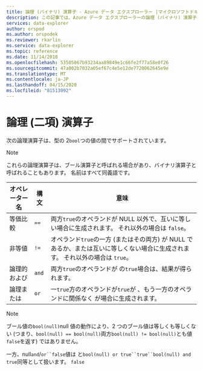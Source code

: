 ```yaml
---
title: 論理 (バイナリ) 演算子 - Azure データ エクスプローラー |マイクロソフトドキュメント
description: この記事では、Azure データ エクスプローラーの論理 (バイナリ) 演算子について説明します。
services: data-explorer
author: orspod
ms.author: orspodek
ms.reviewer: rkarlin
ms.service: data-explorer
ms.topic: reference
ms.date: 11/14/2018
ms.openlocfilehash: 53505067b93234aa89849e1c66fe2f77a58e0f26
ms.sourcegitcommit: 47a002b7032a05ef67c4e5e12de7720062645e9e
ms.translationtype: MT
ms.contentlocale: ja-JP
ms.lasthandoff: 04/15/2020
ms.locfileid: "81513092"
---
```

# <a name="logical-binary-operators"></a>論理 (二項) 演算子

次の論理演算子は、型の 2`bool`つの値の間でサポートされています。

> [!NOTE]
> これらの論理演算子は、ブール演算子と呼ばれる場合があり、バイナリ演算子と呼ばれることもあります。 名前はすべて同義語です。

|オペレーター名|構文|意味|
|-------------|------|-------|
|等価比較     |`==`  |両方`true`のオペランドが NULL 以外で、互いに等しい場合に生成されます。 それ以外の場合は `false`。|
|非等値   |`!=`  |オペランド`true`の一方 (またはその両方) が NULL であるか、または互いに等しくない場合に生成されます。 それ以外の場合は `true`。|
|論理的および  |`and` |両方`true`のオペランドが の`true`場合は、結果が得られます。|
|論理または   |`or`  |一`true`方のオペランドが`true`が 、もう一方のオペランドに関係なく が場合に生成されます。|

> [!NOTE]
> ブール値の`bool(null)`null 値の動作により、2 つのブール値は等しくも等しくない (つまり、`bool(null) == bool(null)`両方`bool(null) != bool(null)`とも値`false`を返す) ではありません。
>
> 一方、null`and`/`or``false`値は と`bool(null) or true``true``bool(null) and true`同等として扱います。 `false`